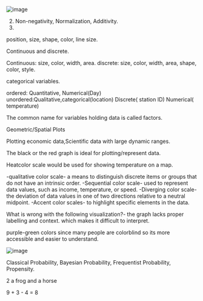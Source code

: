 ![image](https://github.com/user-attachments/assets/806c6f68-c796-4e9a-81c2-001a00ba544a)

2. Non-negativity, Normalization, Additivity.
3. 
position, size, shape, color, line size.

Continuous and discrete.

Continuous: size, color, width, area. discrete: size, color, width, area, shape, color, style.

categorical variables.

ordered: Quantitative, Numerical(Day) unordered:Qualitative,categorical(location)
Discrete( station ID)
Numerical( temperature)

The common name for variables holding data is called factors. 

Geometric/Spatial Plots

Plotting economic data,Scientific data with large dynamic ranges.

The black or the red graph is ideal for plotting/represent data.

Heatcolor scale would be used for showing temperature on a map. 

-qualitative color scale- a means to distinguish discrete items or groups that do not have an intrinsic order.
-Sequential color scale- used to represent data values, such as income, temperature, or speed.
-Diverging color scale- the deviation of data values in one of two directions relative to a neutral midpoint.
-Accent color scales- to highlight specific elements in the data.

What is wrong with the following visualization?- the graph lacks proper labelling and context. which makes it difficult to interpret.

purple-green colors since many people are colorblind so its more accessible and easier to understand.

![image](https://github.com/user-attachments/assets/fe76ed05-bd5d-4b6c-a7fb-d581732c0dd5)

Classical Probability, Bayesian Probability, Frequentist Probability, Propensity.

2 a frog and a horse

9 + 3 - 4 = 8 
